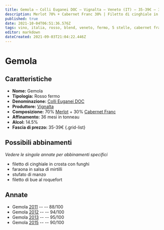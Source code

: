 ```yaml
---
title: Gemola – Colli Euganei DOC – Vignalta – Veneto (IT) – 35-39€ – 3★-5★
description: Merlot 70% + Cabernet Franc 30% | Filetto di cinghiale in crosta con funghi – Faraona in salsa di mirtilli – Stufato di manzo – Filetto di bue al roquefort
published: true
date: 2021-10-04T06:51:36.576Z
tags: vino, italia, rosso, blend, veneto, fermo, 5 stelle, cabernet franc, merlot, filetto di cinghiale in crosta con funghi, faraona in salsa di mirtilli, stufato di manzo, filetto di bue al roquefort, 35-39€
editor: markdown
dateCreated: 2021-09-03T21:04:22.446Z
---
```


# Gemola

## Caratteristiche
- **Nome:** Gemola
- **Tipologia:** Rosso fermo
- **Denominazione:** [Colli Euganei DOC](/denominazioni/Italia/Veneto/DOC/Colli-Euganei)
- **Produttore:** [Vignalta](/produttori/Italia/Veneto/Vignalta) 
- **Composizione:** 70% [Merlot](/vitigni/Francia/bacca-nera/merlot) + 30% [Cabernet Franc](/vitigni/Francia/bacca-nera/cabernet-franc)
- **Affinamento:** 36 mesi in tonneau 
- **Alcol:** 14.5%
- **Fascia di prezzo:** 35-39€
{.grid-list}




## Possibili abbinamenti
*Vedere le singole annate per abbinamenti specifici*

- filetto di cinghiale in crosta con funghi
- faraona in salsa di mirtilli
- stufato di manzo
- filetto di bue al roquefort

## Annate
- Gemola [2011](vini/Italia/Veneto/Vignalta/Vignalta/2011) -- <span class="star-3"></span> -- 88/100
- Gemola [2012](vini/Italia/Veneto/Vignalta/Vignalta/2012) -- <span class="star-5"></span> -- 94/100 
- Gemola [2013](vini/Italia/Veneto/Vignalta/Vignalta/2013) -- <span class="star-5"></span> -- 95/100
- Gemola [2015](vini/Italia/Veneto/Vignalta/Vignalta/2015) -- <span class="star-4"></span> -- 90/100
